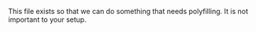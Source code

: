 This file exists so that we can do something that needs polyfilling.
It is not important to your setup.
